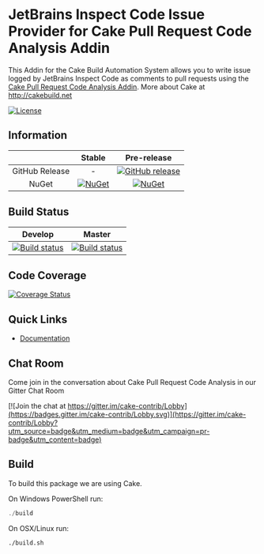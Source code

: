 # JetBrains Inspect Code Issue Provider for Cake Pull Request Code Analysis Addin

This Addin for the Cake Build Automation System allows you to write issue logged by JetBrains Inspect Code as comments to pull requests
using the [Cake Pull Request Code Analysis Addin].
More about Cake at http://cakebuild.net

[![License](http://img.shields.io/:license-mit-blue.svg)](https://github.com/cake-contrib/Cake.Prca.Issues.InspectCode/blob/feature/build/LICENSE)

## Information

| | Stable | Pre-release |
|:--:|:--:|:--:|
|GitHub Release|-|[![GitHub release](https://img.shields.io/github/release/cake-contrib/Cake.Prca.Issues.InspectCode.svg)](https://github.com/cake-contrib/Cake.Prca.Issues.InspectCode/releases/latest)|
|NuGet|[![NuGet](https://img.shields.io/nuget/v/Cake.Prca.Issues.InspectCode.svg)](https://www.nuget.org/packages/Cake.Prca.Issues.InspectCode)|[![NuGet](https://img.shields.io/nuget/vpre/Cake.Prca.Issues.InspectCode.svg)](https://www.nuget.org/packages/Cake.Prca.Issues.InspectCode)|

## Build Status

|Develop|Master|
|:--:|:--:|
|[![Build status](https://ci.appveyor.com/api/projects/status/xxx/branch/develop?svg=true)](https://ci.appveyor.com/project/cakecontrib/cake-prca-issues-inspectcode/branch/develop)|[![Build status](https://ci.appveyor.com/api/projects/status/xxx/branch/develop?svg=true)](https://ci.appveyor.com/project/cakecontrib/cake-prca-issues-inspectcode/branch/master)|

## Code Coverage

[![Coverage Status](https://coveralls.io/repos/github/cake-contrib/Cake.Prca.Issues.InspectCode/badge.svg?branch=develop)](https://coveralls.io/github/cake-contrib/Cake.Prca.Issues.InspectCode?branch=develop)

## Quick Links

- [Documentation](https://cake-contrib.github.io/Cake.Prca.Website)

## Chat Room

Come join in the conversation about Cake Pull Request Code Analysis in our Gitter Chat Room

[![Join the chat at https://gitter.im/cake-contrib/Lobby](https://badges.gitter.im/cake-contrib/Lobby.svg)](https://gitter.im/cake-contrib/Lobby?utm_source=badge&utm_medium=badge&utm_campaign=pr-badge&utm_content=badge)

## Build

To build this package we are using Cake.

On Windows PowerShell run:

```powershell
./build
```

On OSX/Linux run:

```bash
./build.sh
```

[Cake Pull Request Code Analysis Addin]: https://github.com/cake-contrib/Cake.Prca